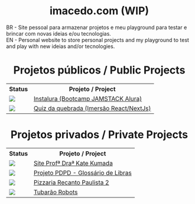 <h1 align="center">imacedo.com (WIP)</h1>
<p>
  BR - Site pessoal para armazenar projetos e meu playground para testar e brincar com novas ideias e/ou tecnologias. <br />
  EN - Personal website to store personal projects and my playground to test and play with new ideias and/or tecnologies.
</p> 

<h1 align="center">Projetos públicos / Public Projects</h1>
<table align="center">
  <tr>
    <th>Status</th>
    <th>Projeto / Project</th>
  </tr>
  <tr>
    <td>
      <img src="https://img.shields.io/badge/Vercel-000000?style=for-the-badge&logo=vercel&logoColor=white"/>
    </td>
    <td>
      <a href="https://github.com/Imacedoo/instalura">
        Instalura (Bootcamp JAMSTACK Alura)
      </a>
    </td>
  </tr>
  <tr>
    <td>
      <img src="https://img.shields.io/badge/Vercel-000000?style=for-the-badge&logo=vercel&logoColor=white"/>
    </td>
    <td>
      <a href="https://github.com/Imacedoo/quiz-da-quebrada">
        Quiz da quebrada (Imersão React/NextJs)
      </a>
    </td>
  </tr>
</table>

<h1 align="center">Projetos privados / Private Projects</h1>
<table align="center">
  <tr>
    <th>Status</th>
    <th>Projeto / Project</th>
  </tr>
  <tr>
    <td>
      <img src="https://img.shields.io/badge/Locaweb-success-3FB911"/>
    </td>
    <td>
      <a href="http://katekumada.com.br/">
        Site Profª Draª Kate Kumada
      </a>
    </td>
  </tr>
  <tr>
    <td>
      <img src="https://img.shields.io/badge/Locaweb-success-3FB911"/>
    </td>
    <td>
      <a href="http://katekumada.com.br/glossario-librateca/glossario/">
        Projeto PDPD - Glossário de Libras
      </a>
    </td>
  </tr>
  <tr>
    <td>
      <img src="https://img.shields.io/badge/HostGator-success-3FB911"/>
    </td>
    <td>
      <a href="http://recantopaulistaparaiso2.com.br/">
        Pizzaria Recanto Paulista 2
      </a>
    </td>
  </tr>
  <tr>
    <td>
      <img src="https://img.shields.io/badge/HostGator-WIP-134F5C"/>
    </td>
    <td>
      <a href="https://www.tubaraorobots.com.br/">
        Tubarão Robots
      </a>  
    </td>
  </tr>
</table>
